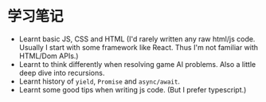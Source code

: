 # 学习笔记

- Learnt basic JS, CSS and HTML (I'd rarely written any raw html/js code. Usually I start with some framework like React. Thus I'm not familiar with HTML/Dom APIs.)
- Learnt to think differently when resolving game AI problems. Also a little deep dive into recursions.
- Learnt history of `yield`, `Promise` and `async/await`.
- Learnt some good tips when writing js code. (But I prefer typescript.)